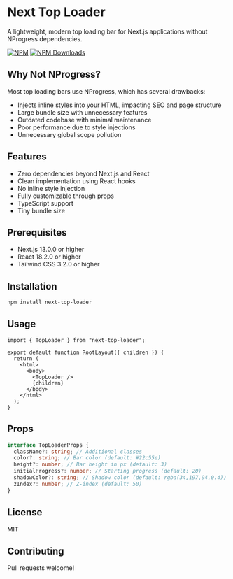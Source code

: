 # Next Top Loader

A lightweight, modern top loading bar for Next.js applications without NProgress dependencies.

[![NPM](https://img.shields.io/badge/NPM-%23CB3837.svg?style=for-the-badge&logo=npm&logoColor=white)](https://www.npmjs.com/package/next-top-loader)
[![NPM Downloads](https://img.shields.io/npm/dm/next-top-loader?&style=flat-square)](https://www.npmjs.com/package/next-top-loader)

## Why Not NProgress?

Most top loading bars use NProgress, which has several drawbacks:

- Injects inline styles into your HTML, impacting SEO and page structure
- Large bundle size with unnecessary features
- Outdated codebase with minimal maintenance
- Poor performance due to style injections
- Unnecessary global scope pollution

## Features

- Zero dependencies beyond Next.js and React
- Clean implementation using React hooks
- No inline style injection
- Fully customizable through props
- TypeScript support
- Tiny bundle size

## Prerequisites

- Next.js 13.0.0 or higher
- React 18.2.0 or higher
- Tailwind CSS 3.2.0 or higher

## Installation

```bash
npm install next-top-loader
```

## Usage

```tsx
import { TopLoader } from "next-top-loader";

export default function RootLayout({ children }) {
  return (
    <html>
      <body>
        <TopLoader />
        {children}
      </body>
    </html>
  );
}
```

## Props

```ts
interface TopLoaderProps {
  className?: string; // Additional classes
  color?: string; // Bar color (default: #22c55e)
  height?: number; // Bar height in px (default: 3)
  initialProgress?: number; // Starting progress (default: 20)
  shadowColor?: string; // Shadow color (default: rgba(34,197,94,0.4))
  zIndex?: number; // Z-index (default: 50)
}
```

## License

MIT

## Contributing

Pull requests welcome!
